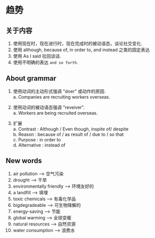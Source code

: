 # 趋势

## 关于内容

1. 使用现在时，现在进行时，现在完成时的被动语态，谈论社交变化.
2. 使用 although, because of, in order to, and instead 之类的固定表达
3. 使用 As I said 拉回谈话.
4. 使用不明确的表达 `and so forth`.

## About grammar

1. 使用动词的主动形式强调 "doer" 或动作的原因.  
    a. Companies are recruiting workers overseas.

2. 使用动词的被动语态强调 "reveiver".  
    a. Workers are being recruited overseas.

3. 扩展  
    a. Contrast : Although / Even though, inspite of/ despite  
    b. Reason : because of / as result of / due to / so that  
    c. Purpose : in order to  
    d. Alternative : instead of  

## New words

1. air pollution --> 空气污染
2. drought --> 干旱
3. environmentally friendly --> 环境友好的
4. a landfill --> 填埋
5. toxic chemicals --> 有毒化学品
6. bigdegradeable --> 
可生物降解的
7. energy-saving --> 节能
8. global warming --> 全球变暖
9. natural resources --> 自然资源
10. water consumption --> 浪费水
